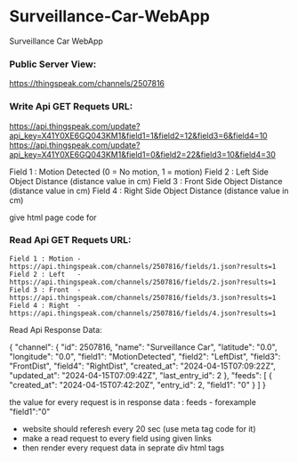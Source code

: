 # Surveillance-Car-WebApp
Surveillance Car WebApp



### Public Server View:
https://thingspeak.com/channels/2507816



### Write Api GET Requets URL:
https://api.thingspeak.com/update?api_key=X41Y0XE6GQ043KM1&field1=1&field2=12&field3=6&field4=10
https://api.thingspeak.com/update?api_key=X41Y0XE6GQ043KM1&field1=0&field2=22&field3=10&field4=30


Field 1 : Motion Detected (0 = No motion, 1 = motion)
Field 2 : Left  Side Object Distance (distance value in cm)
Field 3 : Front Side Object Distance (distance value in cm)
Field 4 : Right Side Object Distance (distance value in cm)


give html page code for 

### Read Api GET Requets URL:
    Field 1 : Motion - https://api.thingspeak.com/channels/2507816/fields/1.json?results=1
    Field 2 : Left   - https://api.thingspeak.com/channels/2507816/fields/2.json?results=1
    Field 3 : Front  - https://api.thingspeak.com/channels/2507816/fields/3.json?results=1
    Field 4 : Right  - https://api.thingspeak.com/channels/2507816/fields/4.json?results=1


Read Api Response Data:

{
"channel": {
"id": 2507816,
"name": "Surveillance Car",
"latitude": "0.0",
"longitude": "0.0",
"field1": "MotionDetected",
"field2": "LeftDist",
"field3": "FrontDist",
"field4": "RightDist",
"created_at": "2024-04-15T07:09:22Z",
"updated_at": "2024-04-15T07:09:42Z",
"last_entry_id": 2
},
"feeds": [
{
"created_at": "2024-04-15T07:42:20Z",
"entry_id": 2,
"field1": "0"
}
]
}

the value for every request is in response data : feeds - forexample "field1":"0"

- website should referesh every 20 sec (use meta tag code for it)
- make a read request to every field using given links
- then render every request data in seprate div html tags 
